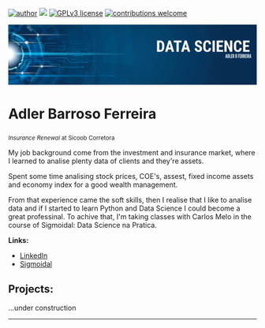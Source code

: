 [![author](https://img.shields.io/badge/author-adlerbf-red.svg)](https://www.linkedin.com/in/adler-barroso-ferreira-790323144) [![](https://img.shields.io/badge/python-3.7+-blue.svg)](https://www.python.org/downloads/release/python-365/) [![GPLv3 license](https://img.shields.io/badge/License-GPLv3-blue.svg)](http://perso.crans.org/besson/LICENSE.html) [![contributions welcome](https://img.shields.io/badge/contributions-welcome-brightgreen.svg?style=flat)](https://github.com/carlosfab/data_science/issues)

<p align="center">
  <img src="https://github.com/adlerabf/Data_Science_Course_Projects/blob/main/BANNER_ADLER.png" >
</p>

# Adler Barroso Ferreira
<sub>*Insurance Renewal* at Sicoob Corretora </sub>

My job background come from the investment and insurance market, where I learned to analise plenty data of clients and they're assets.

Spent some time analising stock prices, COE's, assest, fixed income assets and economy index for a good wealth management. 

From that experience came the soft skills, then I realise that I like to analise data and if I started to learn Python and Data Science I could become a great professinal. To achive that, I'm taking classes with Carlos Melo in the course of Sigmoidal: Data Science na Pratica.

**Links:**
* [LinkedIn](https://www.linkedin.com/in/adler-barroso-ferreira-790323144)
* [Sigmoidal](https://sigmoidal.ai/)



## Projects:
...under construction

---
